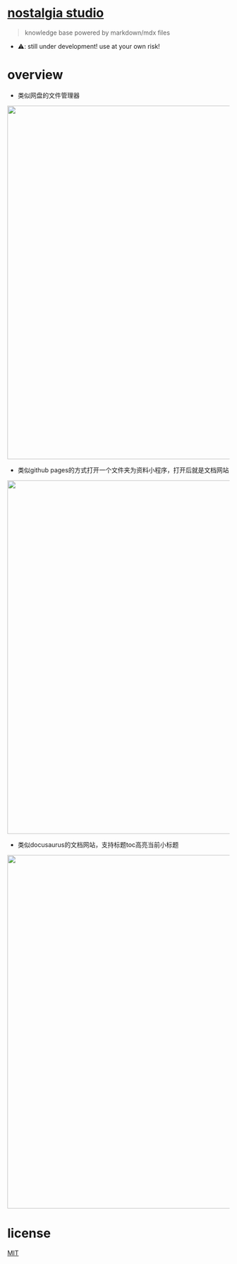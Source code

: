 # [nostalgia studio](https://github.com/datalking/nostalgia-studio-lab/blob/main/packages/materials-repo)

> knowledge base powered by markdown/mdx files

- ⚠️️: still under development! use at your own risk!
# overview
- 类似网盘的文件管理器

<img src='https://github.com/datalking/nostalgia-studio-lab/blob/main/packages/materials-repo/doc/img/mtl-file-manager.png' width = '800'>

- 类似github pages的方式打开一个文件夹为资料小程序，打开后就是文档网站

<img src='https://github.com/datalking/nostalgia-studio-lab/blob/main/packages/materials-repo/doc/img/mtl-open-materials-mini-app.png' width = '800'>

- 类似docusaurus的文档网站，支持标题toc高亮当前小标题

<img src='https://github.com/datalking/nostalgia-studio-lab/blob/main/packages/materials-repo/doc/img/mtl-docs-viewer.png' width = '800'>

# license

[MIT](https://opensource.org/licenses/MIT)
